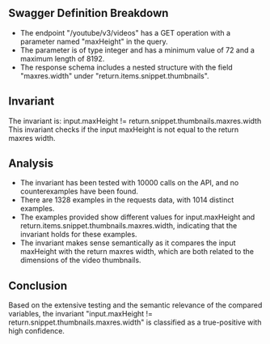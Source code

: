 ## Swagger Definition Breakdown
- The endpoint "/youtube/v3/videos" has a GET operation with a parameter named "maxHeight" in the query.
- The parameter is of type integer and has a minimum value of 72 and a maximum length of 8192.
- The response schema includes a nested structure with the field "maxres.width" under "return.items.snippet.thumbnails".

## Invariant
The invariant is: input.maxHeight != return.snippet.thumbnails.maxres.width
This invariant checks if the input maxHeight is not equal to the return maxres width.

## Analysis
- The invariant has been tested with 10000 calls on the API, and no counterexamples have been found.
- There are 1328 examples in the requests data, with 1014 distinct examples.
- The examples provided show different values for input.maxHeight and return.items.snippet.thumbnails.maxres.width, indicating that the invariant holds for these examples.
- The invariant makes sense semantically as it compares the input maxHeight with the return maxres width, which are both related to the dimensions of the video thumbnails.

## Conclusion
Based on the extensive testing and the semantic relevance of the compared variables, the invariant "input.maxHeight != return.snippet.thumbnails.maxres.width" is classified as a true-positive with high confidence.
